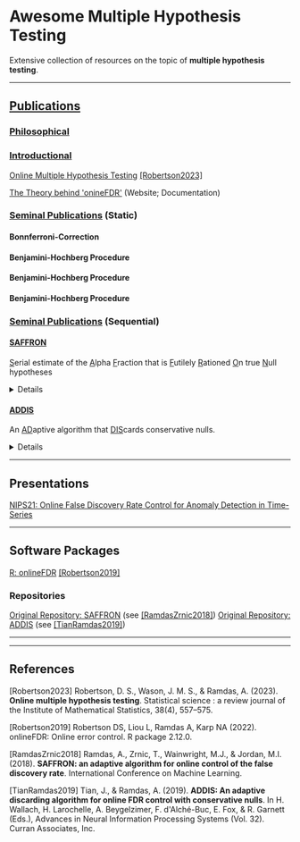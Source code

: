 # Awesome Multiple Hypothesis Testing
Extensive collection of resources on the topic of **multiple hypothesis testing**.

***

## <ins>Publications</ins>

### <ins>Philosophical</ins>


### <ins>Introductional</ins>
[Online Multiple Hypothesis Testing](https://www.ncbi.nlm.nih.gov/pmc/articles/PMC7615519/) [[Robertson2023]](#robertson23)

[The Theory behind 'onineFDR'](https://bioconductor.org/packages/devel/bioc/vignettes/onlineFDR/inst/doc/theory.html#SAFFRON_gamma) (Website; Documentation)

### <ins>Seminal Publications</ins> (Static)

#### Bonnferroni-Correction

#### Benjamini-Hochberg Procedure

#### Benjamini-Hochberg Procedure

#### Benjamini-Hochberg Procedure

### <ins>Seminal Publications</ins> (Sequential)

#### [SAFFRON](https://proceedings.mlr.press/v80/ramdas18a/ramdas18a.pdf)
<ins>S</ins>erial estimate of the <ins>A</ins>lpha <ins>F</ins>raction that is <ins>F</ins>utilely <ins>R</ins>ationed <ins>O</ins>n true <ins>N</ins>ull hypotheses

<details>
  <summary>Details</summary>

Algorithm for controlling FDR in sequential (online) hypothesis testing for independent _p_-values that was proposed by [[RamdasZrnic2018]](#ramdaszrnic2018).

SAFFRON estimates the proportion of $\mathcal{H}_0$, i.e. adjusts the test levels $\alpha_i$ based on an estimate of the amount of alpha wealth that is allocated to testing true $\mathcal{H}_0$.
SAFFRON depends on the constants $w_0$ and $\lambda$, with $w_0$ as the initial alpha wealth, satisfying $0 \leq w_0 \leq \alpha$.
The parameter $\lambda \in (0,1)$ defines the threshold for a _candidate_ as SAFFRON never rejects _p_-values $\geq \lambda$.
Candidates are hypotheses that are more likely to be _discoveries_:

- At each time $t$, define the number of _candidates_ after the _j_-th rejection as

$$C_{j+} = C_{j+}(t) = \sum_{i = \tau_j + 1}^{t-1} C_i$$

with $C_t = 1\{p_t \leq \lambda \}$ as the indicator for candidacy.

- Subsequent test levels are chosen as $\alpha_t = \min\{ \lambda, \tilde{\alpha}_t\}$ with the exception

$$\alpha_1 = \min\{(1 - \lambda)\gamma_1 w_0, \lambda\}$$

and subsequent

$$\tilde{\alpha}_t = (1 - \lambda) [w_0 \gamma_{t-C_{0+}} + (\alpha - w_0)\gamma_{t-\tau_1-C_{1+}} +  \alpha \sum_{j \geq 2}  \gamma_{t - \tau_j- C_{j+}}]$$

Typically, $\gamma_j \propto j^{-1.6}$ is used as the $\gamma$ sequence.

</details>

#### [ADDIS](https://proceedings.neurips.cc/paper_files/paper/2019/file/1d6408264d31d453d556c60fe7d0459e-Paper.pdf)
An <ins>AD</ins>aptive algorithm that <ins>DIS</ins>cards conservative nulls.

<details>
  <summary>Details</summary>

Algorithm for controlling FDR in sequential (online) hypothesis testing for independent _p_-values that was proposed by [[TianRamdas2019]](#tianramdas2019).
ADDIS iterates on SAFFRON by extending SAFFRONs **adaptivity in the fraction** of $\mathcal{H}_0$ by **adaptivity in the conservativeness** of $\mathcal{H}_0$.
ADDIS depends on the constants $W_0$, $\lambda$ and $\tau$, with $W_0$ as the initial alpha wealth, satisfying $0 \leq w_0 \leq \alpha$.
The new parameter $\tau \in (0,1]$ defines the threshold for discarding (conservative) _p_-values as _p_-values $\geq \tau$ are _discarded_ (i.e. not considered for testing, with no wealth invested).
As for SAFFRON, the parameter $\lambda \in [0,\tau)$  defines the threshold for _candidates_ as ADDIS will never reject _p_values $\geq \lambda$.

$$\alpha_t = \min\{\lambda, \tilde{\alpha}_t\}$$

$$\tilde{\alpha}_t = (\tau - \lambda)[w_0 \gamma_{S^t-C_{0+}} + (\alpha - w_0)\gamma_{S^t - \kappa_1^*-C_{1+}} +  \alpha \sum_{j \geq 2} \gamma_{S^t - \kappa_j^* - C_{j+}}$$

$$\kappa_j = \min\{i \in [t-1] : \sum_{k \leq i}  1 \{p_k \leq \alpha_k\} \geq j\}, \;  \kappa_j^* = \sum_{i \leq \kappa_j} 1 \{p_i \leq \tau \}, \;  S^t = \sum_{i < t} 1 \{p_i \leq \tau \}, \;  C_{j+} = \sum_{i = \kappa_j + 1}^{t-1} 1\{p_i \leq \lambda\}$$

Typically, $\gamma_j \propto j^{-1.6}$ is used as the $\gamma$ sequence.

</details>

***

## Presentations
[NIPS21: Online False Discovery Rate Control for Anomaly Detection in Time-Series](https://slideslive.com/38968279/online-false-discovery-rate-control-for-anomaly-detection-in-time-series?ref=speaker-17986)

***

## Software Packages
[R: onlineFDR](https://academic.oup.com/bioinformatics/article/35/20/4196/5380770) [[Robertson2019]](#robertson19)

### Repositories

[Original Repository: SAFFRON](https://github.com/JINJINT/ADDIS) (see [[RamdasZrnic2018]](#ramdaszrnic2018))
[Original Repository: ADDIS](https://github.com/JINJINT/ADDIS) (see [[TianRamdas2019]](#tianramdas2019))

***
***

## References

<a id="robertson23">[Robertson2023]</a> Robertson, D. S., Wason, J. M. S., & Ramdas, A. (2023). **Online multiple hypothesis testing**. Statistical science : a review journal of the Institute of Mathematical Statistics, 38(4), 557–575.

<a id="robertson19">[Robertson2019]</a> Robertson DS, Liou L, Ramdas A, Karp NA (2022). onlineFDR: Online error control. R package 2.12.0.

<a id="ramdaszrnic2018">[RamdasZrnic2018]</a> Ramdas, A., Zrnic, T., Wainwright, M.J., & Jordan, M.I. (2018). **SAFFRON: an adaptive algorithm for online control of the false discovery rate**. International Conference on Machine Learning.

<a id="tianramdas2019">[TianRamdas2019]</a> Tian, J., & Ramdas, A. (2019). **ADDIS: An adaptive discarding algorithm for online FDR control with conservative nulls**. In H. Wallach, H. Larochelle, A. Beygelzimer, F. d'Alché-Buc, E. Fox, & R. Garnett (Eds.), Advances in Neural Information Processing Systems (Vol. 32). Curran Associates, Inc.
